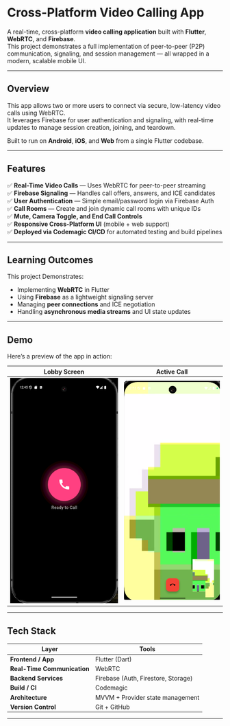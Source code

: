 # Cross-Platform Video Calling App

A real-time, cross-platform **video calling application** built with **Flutter**, **WebRTC**, and **Firebase**.  
This project demonstrates a full implementation of peer-to-peer (P2P) communication, signaling, and session management — all wrapped in a modern, scalable mobile UI.

---

## Overview

This app allows two or more users to connect via secure, low-latency video calls using WebRTC.  
It leverages Firebase for user authentication and signaling, with real-time updates to manage session creation, joining, and teardown.

Built to run on **Android**, **iOS**, and **Web** from a single Flutter codebase.

---

## Features

✅ **Real-Time Video Calls** — Uses WebRTC for peer-to-peer streaming  
✅ **Firebase Signaling** — Handles call offers, answers, and ICE candidates  
✅ **User Authentication** — Simple email/password login via Firebase Auth  
✅ **Call Rooms** — Create and join dynamic call rooms with unique IDs  
✅ **Mute, Camera Toggle, and End Call Controls**  
✅ **Responsive Cross-Platform UI** (mobile + web support)  
✅ **Deployed via Codemagic CI/CD** for automated testing and build pipelines

---

## Learning Outcomes

This project Demonstrates:

- Implementing **WebRTC** in Flutter  
- Using **Firebase** as a lightweight signaling server  
- Managing **peer connections** and ICE negotiation  
- Handling **asynchronous media streams** and UI state updates  

---

## Demo

Here’s a preview of the app in action:

| Lobby Screen | Active Call |
|---------------|-------------|
| ![Lobby Screen](Screenshots/Screenshot%202025-10-31%20124542.png) | ![Active Call](Screenshots/Screenshot%202025-10-31%20124554.png) |

---

## Tech Stack

| Layer | Tools |
|-------|--------|
| **Frontend / App** | Flutter (Dart) |
| **Real-Time Communication** | WebRTC |
| **Backend Services** | Firebase (Auth, Firestore, Storage) |
| **Build / CI** | Codemagic |
| **Architecture** | MVVM + Provider state management |
| **Version Control** | Git + GitHub |

---


